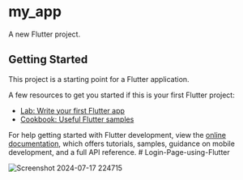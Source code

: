 # my_app 
A new Flutter project.

## Getting Started

This project is a starting point for a Flutter application.


A few resources to get you started if this is your first Flutter project:

- [Lab: Write your first Flutter app](https://docs.flutter.dev/get-started/codelab)
- [Cookbook: Useful Flutter samples](https://docs.flutter.dev/cookbook)

For help getting started with Flutter development, view the
[online documentation](https://docs.flutter.dev/), which offers tutorials,
samples, guidance on mobile development, and a full API reference.
#   L o g i n - P a g e - u s i n g - F l u t t e r 


![Screenshot 2024-07-17 224715](https://github.com/user-attachments/assets/973f4928-aacb-4c74-a197-1e6c87417f14)

 
 
